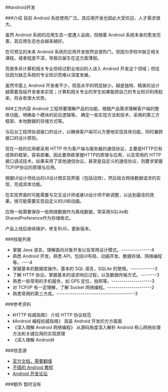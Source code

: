 ##android开发

###介绍
目前 Android 系统使用广泛。其应用开发也因此大受欢迎，人才需求很大。

虽然 Android 系统的应用生态一度遭人诟病，但随着 Android 系统本身的愈发完善，其应用生态也会越来越好。

在可预见的未来 Android 系统的应用开发依然会很热门，但因为学校中缺乏相关课程，或者程度不深，导致应届生在这方面薄弱。

而很多非计算机相关专业但经过职业培训的人进入 Android 开发这个领域；但往往因为缺乏系统的专业知识而难以深度发展。

虽然市面上 Android 开发者不少，但高水平的明显缺少。越是独特、精美的设计越需要高级开发者来实现；计算机相关专业的学生如果能把自己的专业知识利用起来，将会有很大优势。


###工作内容
Android 工程师要理解产品的功能，根据产品需求理解客户端的整体功能，明确各个模块的前后逻辑等。
确定一些实现方法和技术，采用的第三方框架、本地数据的存储方式等。

与后台工程师协调接口的设计，以确保客户端可以方便地实现具体功能，同时兼顾接口的设计原则。

现在一般的应用都采用 HTTP 作为客户端与服务器的通信协议，主要是HTTP已有成熟的框架，容易部署。因此要熟练掌握HTTP的原理与应用，以及常用的 HTTP 接口调试技术。如果采用了其他通信协议，甚至是自定义的通信协议，则要求掌握TCP/IP协议的原理与应用。

根据UI设计师给出的UI设计图实现界面（包括动效），然后结合网络数据请求的实现，完成具体功能。

在实现界面时可能需要与交互设计师或者UI设计师不断调整，以达到最佳的效果。很可能需要实现自定义的UI和动画。

应用一般需要保存一些网络数据作为离线数据，常采用SQLite和SharedPreference作为存储格式。

产品上线后继续维护，修复BUG，更新版本。

###技能列表
*   掌握 Java 语言。理解面向对象开发以及常用设计模式。---------------4
*   熟悉 Android 开发。熟悉 API，包括UI布局、动画开发、数据存储、网络编程等。----4
*   掌握基本的数据库操作。基本的 SQL 语言，SQLite 的使用。------------3
*   了解 HTTP 协议。掌握基本的请求响应过程，以及数据传输方式。--------3
*   熟悉一些常用的手机服务，如 GPS 定位，拍照等。--------------------3
*   对 TCP/IP 有一定理解，了解 Socket 网络编程。----------------------2
*   熟悉常用的第三方库。---------------------------------------3


###参考资料
*   《HTTP 权威指南》             介绍 HTTP 协议规范
*   《Android 编程权威指南》		涵盖 Android 开发的方方面面
*   《深入理解 Android 网络编程》	从源码角度深入解析 Android 核心网络处理方法和关键应用的实现原理
*   《深入理解 Android》

###信息源
*   [官方文档，需要翻墙](https://developer.android.com/index.html)
*   [不错的 Android 教程](http://www.vogella.com/tutorials/android.html)
*   [Android 开发论坛](http://www.apkbus.com/)

###额外
暂时没有
